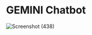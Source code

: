 # GEMINI Chatbot
![Screenshot (438)](https://github.com/user-attachments/assets/d56ab6c8-9e18-4176-8990-876100dded87)
